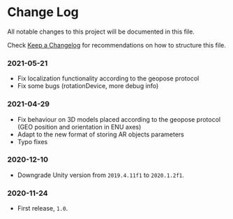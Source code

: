 # Change Log

All notable changes to this project will be documented in this file.

Check [Keep a Changelog](http://keepachangelog.com/) for recommendations on how to structure this file.

### 2021-05-21

* Fix localization functionality according to the geopose protocol
* Fix some bugs (rotationDevice, more debug info)

### 2021-04-29

* Fix behaviour on 3D models placed according to the geopose protocol (GEO position and orientation in ENU axes)
* Adapt to the new format of storing AR objects parameters
* Typo fixes

### 2020-12-10

* Downgrade Unity version from `2019.4.11f1` to `2020.1.2f1`.

### 2020-11-24

* First release, `1.0`.

